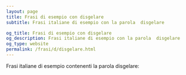 ```yaml
---
layout: page
title: Frasi di esempio con disgelare 
subtitle: Frasi italiane di esempio con la parola  disgelare

og_title: Frasi di esempio con disgelare 
og_description: Frasi italiane di esempio con la parola  disgelare
og_type: website
permalink: /frasi/d/disgelare.html
---
```


Frasi italiane di esempio contenenti la parola disgelare:


